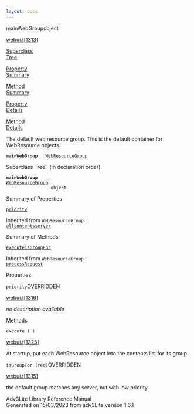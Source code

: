 ```yaml
---
layout: docs
---
```

<span class="title">mainWebGroup</span><span class="type">object</span>

[webui.t](../file/webui.t.html)\[[1313](../source/webui.t.html#1313)\]

[Superclass  
Tree](#_SuperClassTree_)

[Property  
Summary](#_PropSummary_)

[Method  
Summary](#_MethodSummary_)

[Property  
Details](#_Properties_)

[Method  
Details](#_Methods_)



The default web resource group. This is the default container for
WebResource objects.

**`mainWebGroup`**` :   `[`WebResourceGroup`](../object/WebResourceGroup.html)



<span id="_SuperClassTree_"></span>



<span class="hdln">Superclass Tree</span>   (in declaration order)



**`mainWebGroup`**  
[`WebResourceGroup`](../object/WebResourceGroup.html)  
`                 object`  
<span id="_PropSummary_"></span>



<span class="hdln">Summary of Properties</span>  



[`priority`](#priority)

Inherited from `WebResourceGroup` :  
[`all`](../object/WebResourceGroup.html#all)[`contents`](../object/WebResourceGroup.html#contents)[`server`](../object/WebResourceGroup.html#server)

<span id="_MethodSummary_"></span>



<span class="hdln">Summary of Methods</span>  



[`execute`](#execute)[`isGroupFor`](#isGroupFor)

Inherited from `WebResourceGroup` :  
[`processRequest`](../object/WebResourceGroup.html#processRequest)

<span id="_Properties_"></span>



<span class="hdln">Properties</span>  



<span id="priority"></span>

`priority`<span class="rem">OVERRIDDEN</span>

[webui.t](../file/webui.t.html)\[[1316](../source/webui.t.html#1316)\]



*no description available*



<span id="_Methods_"></span>



<span class="hdln">Methods</span>  



<span id="execute"></span>

`execute ( )`

[webui.t](../file/webui.t.html)\[[1325](../source/webui.t.html#1325)\]



At startup, put each WebResource object into the contents list for its
group.



<span id="isGroupFor"></span>

`isGroupFor (req)`<span class="rem">OVERRIDDEN</span>

[webui.t](../file/webui.t.html)\[[1315](../source/webui.t.html#1315)\]



the default group matches any server, but with low priority





Adv3Lite Library Reference Manual  
Generated on 15/03/2023 from adv3Lite version 1.6.1


